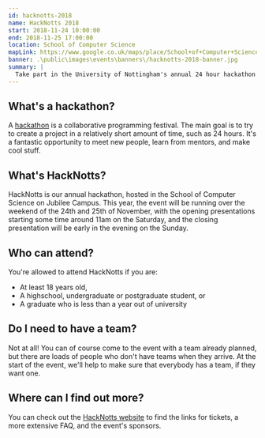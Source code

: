 ```yaml
---
id: hacknotts-2018
name: HackNotts 2018
start: 2018-11-24 10:00:00
end: 2018-11-25 17:00:00
location: School of Computer Science
mapLink: https://www.google.co.uk/maps/place/School+of+Computer+Science/@52.9533603,-1.1892748,17.15z/data=!4m5!3m4!1s0x4879c209bfffffff:0xaf426646771a25ac!8m2!3d52.953357!4d-1.18736
banner: .\public\images\events\banners\/hacknotts-2018-banner.jpg
summary: |
  Take part in the University of Nottingham's annual 24 hour hackathon and build something really cool!
---
```


## What's a hackathon?

A [hackathon](https://en.wikipedia.org/wiki/Hackathon) is a collaborative programming festival. The main goal is to try to create a project in a relatively short amount of time, such as 24 hours. It's a fantastic opportunity to meet new people, learn from mentors, and make cool stuff.

## What's HackNotts?

HackNotts is our annual hackathon, hosted in the School of Computer Science on Jubilee Campus. This year, the event will be running over the weekend of the 24th and 25th of November, with the opening presentations starting some time around 11am on the Saturday, and the closing presentation will be early in the evening on the Sunday.

## Who can attend?

You're allowed to attend HackNotts if you are:

- At least 18 years old,
- A highschool, undergraduate or postgraduate student, or
- A graduate who is less than a year out of university

## Do I need to have a team?

Not at all! You can of course come to the event with a team already planned, but there are loads of people who don't have teams when they arrive. At the start of the event, we'll help to make sure that everybody has a team, if they want one.

## Where can I find out more?

You can check out the [HackNotts website](https://hacknotts.com) to find the links for tickets, a more extensive FAQ, and the event's sponsors.